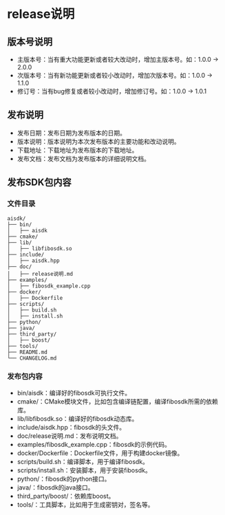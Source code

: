 # release说明

## 版本号说明

- 主版本号：当有重大功能更新或者较大改动时，增加主版本号。如：1.0.0 -> 2.0.0
- 次版本号：当有新功能更新或者较小改动时，增加次版本号。如：1.0.0 -> 1.1.0
- 修订号：当有bug修复或者较小改动时，增加修订号。如：1.0.0 -> 1.0.1

## 发布说明

- 发布日期：发布日期为发布版本的日期。
- 版本说明：版本说明为本次发布版本的主要功能和改动说明。
- 下载地址：下载地址为发布版本的下载地址。
- 发布文档：发布文档为发布版本的详细说明文档。

## 发布SDK包内容
### 文件目录

```
aisdk/
├── bin/
│   ├── aisdk
├── cmake/
├── lib/
│   ├── libfibosdk.so
├── include/
│   ├── aisdk.hpp
├── doc/
│   ├── release说明.md
├── examples/
│   ├── fibosdk_example.cpp
├── docker/
│   ├── Dockerfile
├── scripts/
│   ├── build.sh
│   ├── install.sh
├── python/
├── java/
├── third_party/
│   ├── boost/
├── tools/
├── README.md
└── CHANGELOG.md
```


### 发布包内容

- bin/aisdk：编译好的fibosdk可执行文件。
- cmake/：CMake模块文件，比如包含编译链配置，编译fibosdk所需的依赖库。
- lib/libfibosdk.so：编译好的fibosdk动态库。
- include/aisdk.hpp：fibosdk的头文件。
- doc/release说明.md：发布说明文档。
- examples/fibosdk_example.cpp：fibosdk的示例代码。
- docker/Dockerfile：Dockerfile文件，用于构建docker镜像。
- scripts/build.sh：编译脚本，用于编译fibosdk。
- scripts/install.sh：安装脚本，用于安装fibosdk。
- python/：fibosdk的python接口。
- java/：fibosdk的java接口。
- third_party/boost/：依赖库boost。
- tools/：工具脚本，比如用于生成密钥对，签名等。
